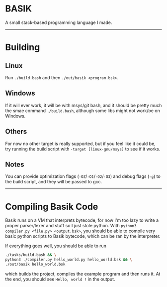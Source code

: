# BASIK

A small stack-based programming language I made.

---
# Building

## Linux
Run `./build.bash` and then `./out/basik <program.bsk>`.

## Windows
If it will ever work, it will be with msys/git bash, and it should be pretty much the smae command `./build.bash`, although some libs might not work/be on Windows.

## Others
For now no other target is really supported, but if you feel like it could be, try running the build script with `-target [linux-gnu/msys]` to see if it works.

## Notes
You can provide optimization flags (`-OZ`/`-O1`/`-O2`/`-O3`) and debug flags (`-g`) to the build script, and they will be passed to gcc.

---
# Compiling Basik Code
Basik runs on a VM that interprets bytecode, for now I'm too lazy to write a proper parser/lexer and stuff so I just stole python. With `python3 compiler.py <file.py> <output.bsk>`, you should be able to compile very basic python scripts to Basik bytecode, which can be ran by the interpreter.

If everything goes well, you should be able to run 
```sh
./tasks/build.bash && \
python3 ./compiler.py hello_world.py hello_world.bsk && \
./out/basik hello_world.bsk
```
which builds the project, compiles the example program and then runs it.
At the end, you should see `Hello, world !` in the output.